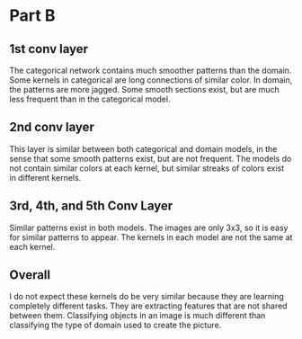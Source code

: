 # Part B

## 1st conv layer
The categorical network contains much smoother patterns than the domain. Some kernels in categorical are long connections of similar color. In domain, the patterns are more jagged. Some smooth sections exist, but are much less frequent than in the categorical model.

## 2nd conv layer
This layer is similar between both categorical and domain models, in the sense that some smooth patterns exist, but are not frequent. The models do not contain similar colors at each kernel, but similar streaks of colors exist in different kernels. 

## 3rd, 4th, and 5th Conv Layer
Similar patterns exist in both models. The images are only 3x3, so it is easy for similar patterns to appear. The kernels in each model are not the same at each kernel.

## Overall
I do not expect these kernels do be very similar because they are learning completely different tasks. They are extracting features that are not shared between them. Classifying objects in an image is much different than classifying the type of domain used to create the picture. 